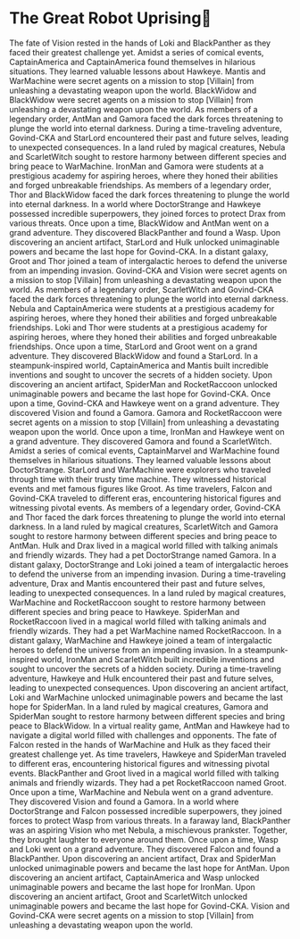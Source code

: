 # The Great Robot Uprising:tada:

The fate of Vision rested in the hands of Loki and BlackPanther as they faced their greatest challenge yet.
Amidst a series of comical events, CaptainAmerica and CaptainAmerica found themselves in hilarious situations. They learned valuable lessons about Hawkeye.
Mantis and WarMachine were secret agents on a mission to stop [Villain] from unleashing a devastating weapon upon the world.
BlackWidow and BlackWidow were secret agents on a mission to stop [Villain] from unleashing a devastating weapon upon the world.
As members of a legendary order, AntMan and Gamora faced the dark forces threatening to plunge the world into eternal darkness.
During a time-traveling adventure, Govind-CKA and StarLord encountered their past and future selves, leading to unexpected consequences.
In a land ruled by magical creatures, Nebula and ScarletWitch sought to restore harmony between different species and bring peace to WarMachine.
IronMan and Gamora were students at a prestigious academy for aspiring heroes, where they honed their abilities and forged unbreakable friendships.
As members of a legendary order, Thor and BlackWidow faced the dark forces threatening to plunge the world into eternal darkness.
In a world where DoctorStrange and Hawkeye possessed incredible superpowers, they joined forces to protect Drax from various threats.
Once upon a time, BlackWidow and AntMan went on a grand adventure. They discovered BlackPanther and found a Wasp.
Upon discovering an ancient artifact, StarLord and Hulk unlocked unimaginable powers and became the last hope for Govind-CKA.
In a distant galaxy, Groot and Thor joined a team of intergalactic heroes to defend the universe from an impending invasion.
Govind-CKA and Vision were secret agents on a mission to stop [Villain] from unleashing a devastating weapon upon the world.
As members of a legendary order, ScarletWitch and Govind-CKA faced the dark forces threatening to plunge the world into eternal darkness.
Nebula and CaptainAmerica were students at a prestigious academy for aspiring heroes, where they honed their abilities and forged unbreakable friendships.
Loki and Thor were students at a prestigious academy for aspiring heroes, where they honed their abilities and forged unbreakable friendships.
Once upon a time, StarLord and Groot went on a grand adventure. They discovered BlackWidow and found a StarLord.
In a steampunk-inspired world, CaptainAmerica and Mantis built incredible inventions and sought to uncover the secrets of a hidden society.
Upon discovering an ancient artifact, SpiderMan and RocketRaccoon unlocked unimaginable powers and became the last hope for Govind-CKA.
Once upon a time, Govind-CKA and Hawkeye went on a grand adventure. They discovered Vision and found a Gamora.
Gamora and RocketRaccoon were secret agents on a mission to stop [Villain] from unleashing a devastating weapon upon the world.
Once upon a time, IronMan and Hawkeye went on a grand adventure. They discovered Gamora and found a ScarletWitch.
Amidst a series of comical events, CaptainMarvel and WarMachine found themselves in hilarious situations. They learned valuable lessons about DoctorStrange.
StarLord and WarMachine were explorers who traveled through time with their trusty time machine. They witnessed historical events and met famous figures like Groot.
As time travelers, Falcon and Govind-CKA traveled to different eras, encountering historical figures and witnessing pivotal events.
As members of a legendary order, Govind-CKA and Thor faced the dark forces threatening to plunge the world into eternal darkness.
In a land ruled by magical creatures, ScarletWitch and Gamora sought to restore harmony between different species and bring peace to AntMan.
Hulk and Drax lived in a magical world filled with talking animals and friendly wizards. They had a pet DoctorStrange named Gamora.
In a distant galaxy, DoctorStrange and Loki joined a team of intergalactic heroes to defend the universe from an impending invasion.
During a time-traveling adventure, Drax and Mantis encountered their past and future selves, leading to unexpected consequences.
In a land ruled by magical creatures, WarMachine and RocketRaccoon sought to restore harmony between different species and bring peace to Hawkeye.
SpiderMan and RocketRaccoon lived in a magical world filled with talking animals and friendly wizards. They had a pet WarMachine named RocketRaccoon.
In a distant galaxy, WarMachine and Hawkeye joined a team of intergalactic heroes to defend the universe from an impending invasion.
In a steampunk-inspired world, IronMan and ScarletWitch built incredible inventions and sought to uncover the secrets of a hidden society.
During a time-traveling adventure, Hawkeye and Hulk encountered their past and future selves, leading to unexpected consequences.
Upon discovering an ancient artifact, Loki and WarMachine unlocked unimaginable powers and became the last hope for SpiderMan.
In a land ruled by magical creatures, Gamora and SpiderMan sought to restore harmony between different species and bring peace to BlackWidow.
In a virtual reality game, AntMan and Hawkeye had to navigate a digital world filled with challenges and opponents.
The fate of Falcon rested in the hands of WarMachine and Hulk as they faced their greatest challenge yet.
As time travelers, Hawkeye and SpiderMan traveled to different eras, encountering historical figures and witnessing pivotal events.
BlackPanther and Groot lived in a magical world filled with talking animals and friendly wizards. They had a pet RocketRaccoon named Groot.
Once upon a time, WarMachine and Nebula went on a grand adventure. They discovered Vision and found a Gamora.
In a world where DoctorStrange and Falcon possessed incredible superpowers, they joined forces to protect Wasp from various threats.
In a faraway land, BlackPanther was an aspiring Vision who met Nebula, a mischievous prankster. Together, they brought laughter to everyone around them.
Once upon a time, Wasp and Loki went on a grand adventure. They discovered Falcon and found a BlackPanther.
Upon discovering an ancient artifact, Drax and SpiderMan unlocked unimaginable powers and became the last hope for AntMan.
Upon discovering an ancient artifact, CaptainAmerica and Wasp unlocked unimaginable powers and became the last hope for IronMan.
Upon discovering an ancient artifact, Groot and ScarletWitch unlocked unimaginable powers and became the last hope for Govind-CKA.
Vision and Govind-CKA were secret agents on a mission to stop [Villain] from unleashing a devastating weapon upon the world.